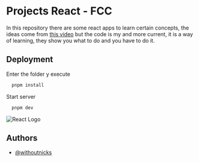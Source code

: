 
# Projects React - FCC 

In this repository there are some react apps to learn certain concepts, the ideas come from [this video](https://www.youtube.com/watch?v=5ZdHfJVAY-s&t=18651s) but the code is my and more current, it is a way of learning, they show you what to do and you have to do it.


## Deployment

Enter the folder y execute
```bash
  pnpm install
```

Start server

```bash
  pnpm dev
```

![React Logo](https://www.cmsdrupal.com/static/ae41e677dd67b8bec2bc039205cd4b3e/ea5de/learning-reacjs-how-much-javascript.png)


## Authors

- [@withoutnicks](https://www.github.com/withoutnicks)

